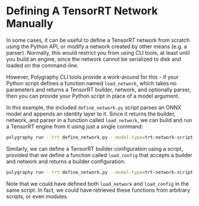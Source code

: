 # Defining A TensorRT Network Manually

In some cases, it can be useful to define a TensorRT network from scratch using the Python API,
or modify a network created by other means (e.g. a parser). Normally, this would restrict you
from using CLI tools, at least until you build an engine, since the network cannot be serialized
to disk and loaded on the command-line.

However, Polygraphy CLI tools provide a work-around for this - if your Python script defines a function
named `load_network`, which takes no parameters and returns a TensorRT builder, network,
and optionally parser, then you can provide your Python script in place of a model argument.

In this example, the included `define_network.py` script parses an ONNX model and appends an identity
layer to it. Since it returns the builder, network, and parser in a function called `load_network`,
we can build and run a TensorRT engine from it using just a single command:

```bash
polygraphy run --trt define_network.py --model-type=trt-network-script
```

Similarly, we can define a TensorRT builder configuration using a script, provided that we define
a function called `load_config` that accepts a builder and network and returns a builder configuration:

```bash
polygraphy run --trt define_network.py --model-type=trt-network-script --trt-config-script=create_config.py
```

Note that we could have defined both `load_network` and `load_config` in the same script.
In fact, we could have retrieved these functions from arbitrary scripts, or even modules.
